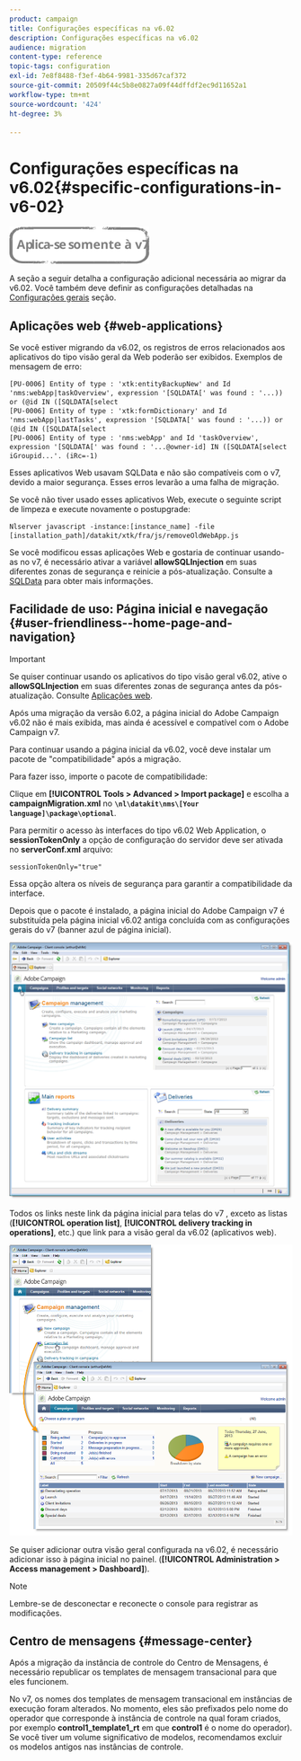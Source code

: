 ```yaml
---
product: campaign
title: Configurações específicas na v6.02
description: Configurações específicas na v6.02
audience: migration
content-type: reference
topic-tags: configuration
exl-id: 7e8f8488-f3ef-4b64-9981-335d67caf372
source-git-commit: 20509f44c5b8e0827a09f44dffdf2ec9d11652a1
workflow-type: tm+mt
source-wordcount: '424'
ht-degree: 3%

---
```


# Configurações específicas na v6.02{#specific-configurations-in-v6-02}

![](../../assets/v7-only.svg)

A seção a seguir detalha a configuração adicional necessária ao migrar da v6.02. Você também deve definir as configurações detalhadas na [Configurações gerais](../../migration/using/general-configurations.md) seção.

## Aplicações web {#web-applications}

Se você estiver migrando da v6.02, os registros de erros relacionados aos aplicativos do tipo visão geral da Web poderão ser exibidos. Exemplos de mensagem de erro:

```
[PU-0006] Entity of type : 'xtk:entityBackupNew' and Id 'nms:webApp|taskOverview', expression '[SQLDATA[' was found : '...)) or (@id IN ([SQLDATA[select 
[PU-0006] Entity of type : 'xtk:formDictionary' and Id 'nms:webApp|lastTasks', expression '[SQLDATA[' was found : '...)) or (@id IN ([SQLDATA[select 
[PU-0006] Entity of type : 'nms:webApp' and Id 'taskOverview', expression '[SQLDATA[' was found : '...@owner-id] IN ([SQLDATA[select iGroupid...'. (iRc=-1)
```

Esses aplicativos Web usavam SQLData e não são compatíveis com o v7, devido a maior segurança. Esses erros levarão a uma falha de migração.

Se você não tiver usado esses aplicativos Web, execute o seguinte script de limpeza e execute novamente o postupgrade:

```
Nlserver javascript -instance:[instance_name] -file [installation_path]/datakit/xtk/fra/js/removeOldWebApp.js
```

Se você modificou essas aplicações Web e gostaria de continuar usando-as no v7, é necessário ativar a variável **allowSQLInjection** em suas diferentes zonas de segurança e reinicie a pós-atualização. Consulte a [SQLData](../../migration/using/general-configurations.md#sqldata) para obter mais informações.

## Facilidade de uso: Página inicial e navegação {#user-friendliness--home-page-and-navigation}

>[!IMPORTANT]
>
>Se quiser continuar usando os aplicativos do tipo visão geral v6.02, ative o **allowSQLInjection** em suas diferentes zonas de segurança antes da pós-atualização. Consulte [Aplicações web](#web-applications).

Após uma migração da versão 6.02, a página inicial do Adobe Campaign v6.02 não é mais exibida, mas ainda é acessível e compatível com o Adobe Campaign v7.

Para continuar usando a página inicial da v6.02, você deve instalar um pacote de &quot;compatibilidade&quot; após a migração.

Para fazer isso, importe o pacote de compatibilidade:

Clique em **[!UICONTROL Tools > Advanced > Import package]** e escolha a **campaignMigration.xml** no **`\nl\datakit\nms\[Your language]\package\optional`**.

Para permitir o acesso às interfaces do tipo v6.02 Web Application, o **sessionTokenOnly** a opção de configuração do servidor deve ser ativada no **serverConf.xml** arquivo:

```
sessionTokenOnly="true"
```

Essa opção altera os níveis de segurança para garantir a compatibilidade da interface.

Depois que o pacote é instalado, a página inicial do Adobe Campaign v7 é substituída pela página inicial v6.02 antiga concluída com as configurações gerais do v7 (banner azul de página inicial).

![](assets/dashboards.png)

Todos os links neste link da página inicial para telas do v7 , exceto as listas (**[!UICONTROL operation list]**, **[!UICONTROL delivery tracking in operations]**, etc.) que link para a visão geral da v6.02 (aplicativos web).

![](assets/dashboards2.png)

Se quiser adicionar outra visão geral configurada na v6.02, é necessário adicionar isso à página inicial no painel. (**[!UICONTROL Administration > Access management > Dashboard]**).

>[!NOTE]
>
>Lembre-se de desconectar e reconecte o console para registrar as modificações.

## Centro de mensagens {#message-center}

Após a migração da instância de controle do Centro de Mensagens, é necessário republicar os templates de mensagem transacional para que eles funcionem.

No v7, os nomes dos templates de mensagem transacional em instâncias de execução foram alterados. No momento, eles são prefixados pelo nome do operador que corresponde à instância de controle na qual foram criados, por exemplo **control1_template1_rt** em que **control1** é o nome do operador). Se você tiver um volume significativo de modelos, recomendamos excluir os modelos antigos nas instâncias de controle.
